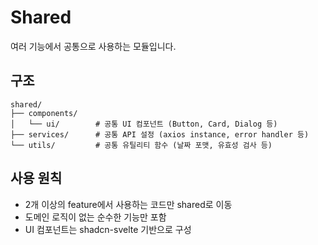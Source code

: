 # Shared

여러 기능에서 공통으로 사용하는 모듈입니다.

## 구조

```
shared/
├── components/
│   └── ui/        # 공통 UI 컴포넌트 (Button, Card, Dialog 등)
├── services/      # 공통 API 설정 (axios instance, error handler 등)
└── utils/         # 공통 유틸리티 함수 (날짜 포맷, 유효성 검사 등)
```

## 사용 원칙

- 2개 이상의 feature에서 사용하는 코드만 shared로 이동
- 도메인 로직이 없는 순수한 기능만 포함
- UI 컴포넌트는 shadcn-svelte 기반으로 구성